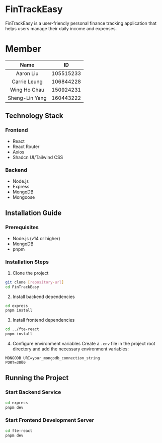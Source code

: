 # FinTrackEasy

FinTrackEasy is a user-friendly personal finance tracking application that helps users manage their daily income and expenses.

# Member

|      Name      | ID  |
| :------------: | :-: |
|   Aaron Liu    |  105515233  |
|  Carrie Leung  |  106844228  |
|  Wing Ho Chau  |  150924231  |
| Sheng-Lin Yang |  160443222  |

## Technology Stack

### Frontend

- React
- React Router
- Axios
- Shadcn UI/Tailwind CSS

### Backend

- Node.js
- Express
- MongoDB
- Mongoose

## Installation Guide

### Prerequisites

- Node.js (v14 or higher)
- MongoDB
- pnpm

### Installation Steps

1. Clone the project

```bash
git clone [repository-url]
cd FinTrackEasy
```

2. Install backend dependencies

```bash
cd express
pnpm install
```

3. Install frontend dependencies

```bash
cd ../fte-react
pnpm install
```

4. Configure environment variables
   Create a `.env` file in the project root directory and add the necessary environment variables:

```
MONGODB_URI=your_mongodb_connection_string
PORT=3000
```

## Running the Project

### Start Backend Service

```bash
cd express
pnpm dev
```

### Start Frontend Development Server

```bash
cd fte-react
pnpm dev
```
